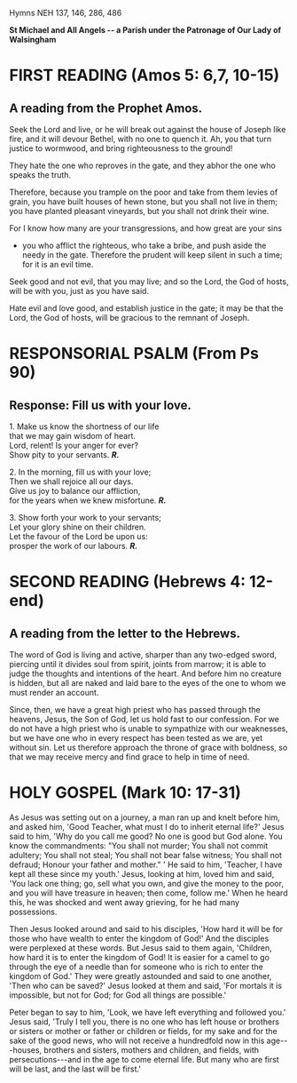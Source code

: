 Hymns NEH 137, 146, 286, 486

**St Michael and All Angels -- a Parish under the Patronage of Our Lady
of Walsingham**

# FIRST READING (Amos 5: 6,7, 10-15)

## A reading from the Prophet Amos.

Seek the Lord and live, or he will break out against the house of Joseph
like fire, and it will devour Bethel, with no one to quench it. Ah, you
that turn justice to wormwood, and bring righteousness to the ground!

They hate the one who reproves in the gate, and they abhor the one who
speaks the truth.

Therefore, because you trample on the poor and take from them levies
of grain, you have built houses of hewn stone, but you shall not live in
them; you have planted pleasant vineyards, but you shall not drink
their wine.

For I know how many are your transgressions, and how great are your sins
- you who afflict the righteous, who take a bribe, and push aside the
needy in the gate. Therefore the prudent will keep silent in such a
time; for it is an evil time.

Seek good and not evil, that you may live; and so the Lord, the God of
hosts, will be with you, just as you have said.

Hate evil and love good, and establish justice in the gate; it may be
that the Lord, the God of hosts, will be gracious to the remnant of
Joseph.

# RESPONSORIAL PSALM (From Ps 90)

## Response: Fill us with your love.

1\. Make us know the shortness of our life\
that we may gain wisdom of heart.\
Lord, relent! Is your anger for ever?\
Show pity to your servants. ***R.***

2\. In the morning, fill us with your love;\
Then we shall rejoice all our days.\
Give us joy to balance our affliction,\
for the years when we knew misfortune. ***R.***

3\. Show forth your work to your servants;\
Let your glory shine on their children.\
Let the favour of the Lord be upon us:\
prosper the work of our labours. ***R.***

# SECOND READING (Hebrews 4: 12-end)

## A reading from the letter to the Hebrews.

The word of God is living and active, sharper than any two-edged sword,
piercing until it divides soul from spirit, joints from marrow; it is
able to judge the thoughts and intentions of the heart. And before him
no creature is hidden, but all are naked and laid bare to the eyes of
the one to whom we must render an account.

Since, then, we have a great high priest who has passed through the
heavens, Jesus, the Son of God, let us hold fast to our confession. For
we do not have a high priest who is unable to sympathize with our
weaknesses, but we have one who in every respect has been tested as we
are, yet without sin. Let us therefore approach the throne of grace with
boldness, so that we may receive mercy and find grace to help in time of
need.

# HOLY GOSPEL (Mark 10: 17-31)

As Jesus was setting out on a journey, a man ran up and knelt before
him, and asked him, 'Good Teacher, what must I do to inherit eternal
life?' Jesus said to him, 'Why do you call me good? No one is good but
God alone. You know the commandments: "You shall not murder; You shall
not commit adultery; You shall not steal; You shall not bear false
witness; You shall not defraud; Honour your father and mother." ' He
said to him, 'Teacher, I have kept all these since my youth.' Jesus,
looking at him, loved him and said, 'You lack one thing; go, sell what
you own, and give the money to the poor, and you will have treasure in
heaven; then come, follow me.' When he heard this, he was shocked and
went away grieving, for he had many possessions.

Then Jesus looked around and said to his disciples, 'How hard it will be
for those who have wealth to enter the kingdom of God!' And the
disciples were perplexed at these words. But Jesus said to them again,
'Children, how hard it is to enter the kingdom of God! It is easier for
a camel to go through the eye of a needle than for someone who is rich
to enter the kingdom of God.' They were greatly astounded and said to
one another, 'Then who can be saved?' Jesus looked at them and said,
'For mortals it is impossible, but not for God; for God all things are
possible.'

Peter began to say to him, 'Look, we have left everything and followed
you.' Jesus said, 'Truly I tell you, there is no one who has left house
or brothers or sisters or mother or father or children or fields, for my
sake and for the sake of the good news, who will not receive a
hundredfold now in this age---houses, brothers and sisters, mothers and
children, and fields, with persecutions---and in the age to come eternal
life. But many who are first will be last, and the last will be first.'

